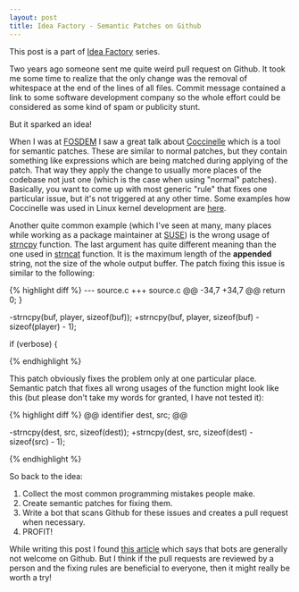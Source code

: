 ```yaml
---
layout: post
title: Idea Factory - Semantic Patches on Github
---
```


This post is a part of [Idea Factory](/idea-factory/) series.

Two years ago someone sent me quite weird pull request on Github. It took me some time
to realize that the only change was the removal of whitespace at the end of the lines
of all files. Commit message contained a link to some software development company so
the whole effort could be considered as some kind of spam or publicity stunt.

But it sparked an idea!

When I was at [FOSDEM](http://fosdem.org/) I saw a great talk about
[Coccinelle](http://coccinelle.lip6.fr/) which is a tool for semantic patches. These are
similar to normal patches, but they contain something like expressions which are being matched
during applying of the patch. That way they apply the change to usually more places of the
codebase not just one (which is the case when using "normal" patches).
Basically, you want to come up with most generic "rule" that fixes one particular issue,
but it's not triggered at any other time. Some examples how Coccinelle was used in Linux
kernel development are [here](http://coccinelle.lip6.fr/impact_linux.php).

Another quite common example (which I've seen at many, many places while working as a package
maintainer at [SUSE](http://www.suse.com/)) is the wrong usage of [strncpy](http://www.kernel.org/doc/man-pages/online/pages/man3/strncpy.3.html) function.
The last argument has quite different meaning than the one used in [strncat](http://www.kernel.org/doc/man-pages/online/pages/man3/strncat.3.html) function.
It is the maximum length of the **appended** string, not the size of the whole output buffer.
The patch fixing this issue is similar to the following:

{% highlight diff %}
--- source.c
+++ source.c
@@ -34,7 +34,7 @@
   return 0;
 }
 
-strncpy(buf, player, sizeof(buf));
+strncpy(buf, player, sizeof(buf) - sizeof(player) - 1);
 
 if (verbose)
 {
 
{% endhighlight %}

This patch obviously fixes the problem only at one particular place.
Semantic patch that fixes all wrong usages of the function might look like this (but please don't take my words for granted,
I have not tested it):

{% highlight diff %}
@@
identifier dest, src;
@@
 
-strncpy(dest, src, sizeof(dest));
+strncpy(dest, src, sizeof(dest) - sizeof(src) - 1);
 
{% endhighlight %}

So back to the idea:

1. Collect the most common programming mistakes people make.
2. Create semantic patches for fixing them.
3. Write a bot that scans Github for these issues and creates a pull request when necessary.
4. PROFIT!

While writing this post I found [this article](http://www.wired.com/wiredenterprise/2012/12/github-bots/)
which says that bots are generally not welcome on Github. But I think if the pull requests are reviewed
by a person and the fixing rules are beneficial to everyone, then it might really be worth a try!
